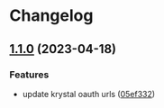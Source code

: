 # Changelog

## [1.1.0](https://github.com/krystal/omniauth-krystal/compare/v1.0.2...v1.1.0) (2023-04-18)


### Features

* update krystal oauth urls ([05ef332](https://github.com/krystal/omniauth-krystal/commit/05ef3323e58e6f092c7ea4950667373ed5027577))
